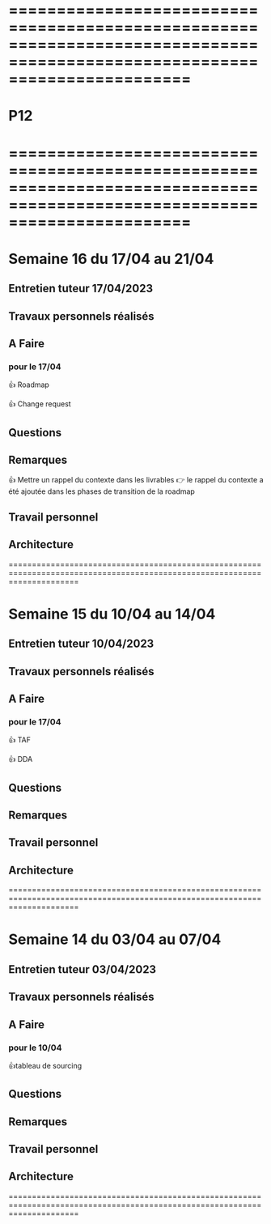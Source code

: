 # ===========================================================================================================================

# P12
# ===========================================================================================================================

# Semaine 16 du 17/04 au 21/04

## Entretien tuteur 17/04/2023

## Travaux personnels réalisés

## A Faire
### pour le 17/04
:+1: Roadmap

:+1: Change request

## Questions

## Remarques
:+1: Mettre un rappel du contexte dans les livrables
	:point_right: le rappel du contexte a été ajoutée dans les phases de transition de la roadmap

## Travail personnel

## Architecture

===========================================================================================================================

# Semaine 15 du 10/04 au 14/04

## Entretien tuteur 10/04/2023

## Travaux personnels réalisés

## A Faire
### pour le 17/04
:+1: TAF

:+1: DDA

## Questions

## Remarques

## Travail personnel

## Architecture

===========================================================================================================================

# Semaine 14 du 03/04 au 07/04

## Entretien tuteur 03/04/2023

## Travaux personnels réalisés

## A Faire
### pour le 10/04
:+1:tableau de sourcing


## Questions

## Remarques

## Travail personnel

## Architecture
===========================================================================================================================

